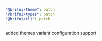 ```yaml
---
"@brifui/theme": patch
"@brifui/types": patch
"@brifui/cli": patch
---
```


added themes variant configuration support
